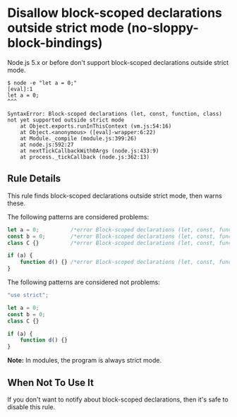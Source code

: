 # Disallow block-scoped declarations outside strict mode (no-sloppy-block-bindings)

Node.js 5.x or before don't support block-scoped declarations outside strict mode.

```
$ node -e "let a = 0;"
[eval]:1
let a = 0;
^^^

SyntaxError: Block-scoped declarations (let, const, function, class) not yet supported outside strict mode
    at Object.exports.runInThisContext (vm.js:54:16)
    at Object.<anonymous> ([eval]-wrapper:6:22)
    at Module._compile (module.js:399:26)
    at node.js:592:27
    at nextTickCallbackWith0Args (node.js:433:9)
    at process._tickCallback (node.js:362:13)
```

## Rule Details

This rule finds block-scoped declarations outside strict mode, then warns these.

The following patterns are considered problems:

```js
let a = 0;          /*error Block-scoped declarations (let, const, function, class) not yet supported outside strict mode.*/
const b = 0;        /*error Block-scoped declarations (let, const, function, class) not yet supported outside strict mode.*/
class C {}          /*error Block-scoped declarations (let, const, function, class) not yet supported outside strict mode.*/

if (a) {
    function d() {} /*error Block-scoped declarations (let, const, function, class) not yet supported outside strict mode.*/
}
```

The following patterns are considered not problems:

```js
"use strict";

let a = 0;
const b = 0;
class C {}

if (a) {
    function d() {}
}
```

**Note:** In modules, the program is always strict mode.

## When Not To Use It

If you don't want to notify about block-scoped declarations, then it's safe to disable this rule.
